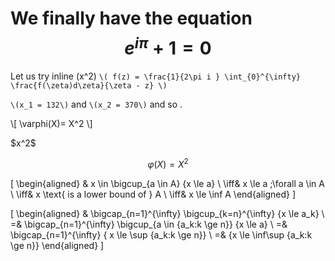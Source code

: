 <script type="text/javascript" async
  src="https://cdnjs.cloudflare.com/ajax/libs/mathjax/2.7.5/MathJax.js?config=TeX-MML-AM_CHTML">
</script>

# We finally have the equation $$e^{i\pi} + 1 = 0$$
Let us try inline \(x^2\) 
`\( f(z) = \frac{1}{2\pi i } \int_{0}^{\infty} \frac{f(\zeta)d\zeta}{\zeta - z} \)`

 `\(x_1 = 132\)` and `\(x_2 = 370\)` and so .
 
 <p>
\[ \varphi(X)= X^2 \]
</p>
<p>$x^2$</p>

$$  \varphi(X)= X^2 $$

<div>

\[
  \begin{aligned}
    & x \in \bigcup_{a \in A} \{x \le a\} \\
    \iff& x \le a \;\forall a \in A \\
    \iff& x \text{ is a lower bound of } A \\
    \iff& x \le \inf A
  \end{aligned}
\]
</div>


\[
  \begin{aligned}
    & \bigcap_{n=1}^{\infty} \bigcup_{k=n}^{\infty} \{x \le a_k\} \\
    =& \bigcap_{n=1}^{\infty} \bigcup_{a \in \{a_k:k \ge n\}} \{x \le a\} \\
    =& \bigcap_{n=1}^{\infty} \{ x \le \sup \{a_k:k \ge n\}\} \\
    =& \{x \le \inf\sup \{a_k:k \ge n\}\}
  \end{aligned}
\]
